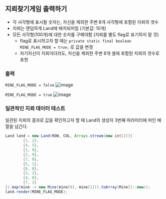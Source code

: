 ## 지뢰찾기게임 출력하기

* 각 사각형에 표시될 숫자는, 자신을 제외한 주변 8개 사각형에 포함된 지뢰의  갯수
* 지뢰는 랜덤하게 Land에 배치되어짐 (기본값: 10개)
* 모든 사각형(100개)에 대한 숫자를 구해야함 (지뢰를 별도 flag로 표기하지 말 것)
  * flag로 표시하고자 할 때는 `private static final boolean MINE_FLAG_MODE = true;` 로 값을 변경
  * 자기자신이 지뢰이더라도, 자신을 제외한 주변 8개 셀에 포함된 지뢰의 갯수로 표현

### 출력
`MINE_FLAG_MODE = false`
![image](https://user-images.githubusercontent.com/38197077/88314831-7ad3cc80-cd50-11ea-9d3a-8d252cad6eec.png)

`MINE_FLAG_MODE = true`
![image](https://user-images.githubusercontent.com/38197077/88314878-8921e880-cd50-11ea-9130-8671aaa84c3e.png)

### 일관적인 지뢰 데이터 테스트

일관된 지뢰의 결과로 값을 확인하고자 할 때 Land의 생성자 3번째 파라미터에 마인 배열을 넘긴다.
```java
Land land = new Land(ROW, COL, Arrays.stream(new int[][]{
        {1, 2},
        {4, 5},
        {1, 9},
        {2, 9},
        {7, 8},
        {5, 1},
        {8, 8},
        {3, 2},
        {4, 0},
        {7, 3}
}).map(mine -> new Mine(mine[0], mine[1])).toArray(Mine[]::new));
land.render(MINE_FLAG_MODE);
```



